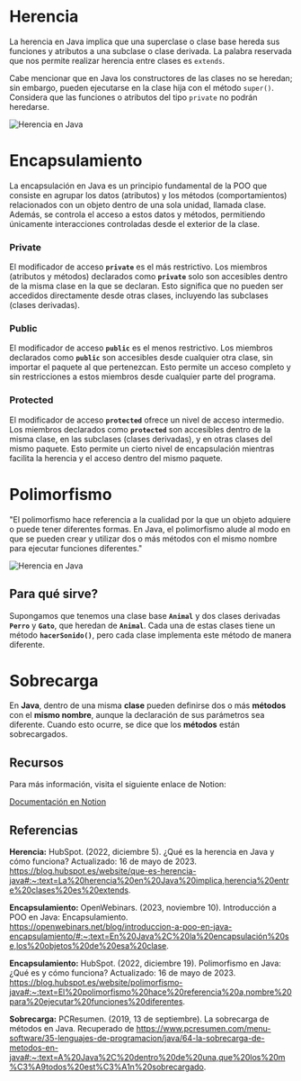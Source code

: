 <h1>Herencia</h1>

<p>La herencia en Java implica que una superclase o clase base hereda sus funciones y atributos a una subclase o clase derivada. La palabra reservada que nos permite realizar herencia entre clases es <code>extends</code>.</p>

<p>Cabe mencionar que en Java los constructores de las clases no se heredan; sin embargo, pueden ejecutarse en la clase hija con el método <code>super()</code>. Considera que las funciones o atributos del tipo <code>private</code> no podrán heredarse.</p>

<img src="https://halved-octave-804.notion.site/image/https%3A%2F%2Fprod-files-secure.s3.us-west-2.amazonaws.com%2F3cb150ba-d23d-4291-a63d-d5329545e1db%2F7dd9f46d-1c4a-4227-9a15-fb7854b2070b%2FUntitled.png?table=block&id=7ac8ca2e-dfd2-4731-8670-66939a5afa67&spaceId=3cb150ba-d23d-4291-a63d-d5329545e1db&width=860&userId=&cache=v2" alt="Herencia en Java">


<h1>Encapsulamiento</h1>

<p>La encapsulación en Java es un principio fundamental de la POO que consiste en agrupar los datos (atributos) y los métodos (comportamientos) relacionados con un objeto dentro de una sola unidad, llamada clase. Además, se controla el acceso a estos datos y métodos, permitiendo únicamente interacciones controladas desde el exterior de la clase.</p>

<h3><strong>Private</strong></h3>

<p>El modificador de acceso <strong><code>private</code></strong> es el más restrictivo. Los miembros (atributos y métodos) declarados como <strong><code>private</code></strong> solo son accesibles dentro de la misma clase en la que se declaran. Esto significa que no pueden ser accedidos directamente desde otras clases, incluyendo las subclases (clases derivadas).</p>

<h3><strong>Public</strong></h3>

<p>El modificador de acceso <strong><code>public</code></strong> es el menos restrictivo. Los miembros declarados como <strong><code>public</code></strong> son accesibles desde cualquier otra clase, sin importar el paquete al que pertenezcan. Esto permite un acceso completo y sin restricciones a estos miembros desde cualquier parte del programa.</p>

<h3><strong>Protected</strong></h3>

<p>El modificador de acceso <strong><code>protected</code></strong> ofrece un nivel de acceso intermedio. Los miembros declarados como <strong><code>protected</code></strong> son accesibles dentro de la misma clase, en las subclases (clases derivadas), y en otras clases del mismo paquete. Esto permite un cierto nivel de encapsulación mientras facilita la herencia y el acceso dentro del mismo paquete.</p>


<h1>Polimorfismo</h1>

<p>"El polimorfismo hace referencia a la cualidad por la que un objeto adquiere o puede tener diferentes formas. En Java, el polimorfismo alude al modo en que se pueden crear y utilizar dos o más métodos con el mismo nombre para ejecutar funciones diferentes."</p>

<img src="https://halved-octave-804.notion.site/image/https%3A%2F%2Fprod-files-secure.s3.us-west-2.amazonaws.com%2F3cb150ba-d23d-4291-a63d-d5329545e1db%2Fe175cd82-129f-4cf5-8ff4-69ef85579042%2FUntitled.png?table=block&id=c2e4166f-0d46-4d79-8593-7991f73e8294&spaceId=3cb150ba-d23d-4291-a63d-d5329545e1db&width=580&userId=&cache=v2" alt="Herencia en Java">

<h2>Para qué sirve?</h2>

<p>Supongamos que tenemos una clase base <strong><code>Animal</code></strong> y dos clases derivadas <strong><code>Perro</code></strong> y <strong><code>Gato</code></strong>, que heredan de <strong><code>Animal</code></strong>. Cada una de estas clases tiene un método <strong><code>hacerSonido()</code></strong>, pero cada clase implementa este método de manera diferente.</p>


<h1>Sobrecarga</h1>

<p>En <strong>Java</strong>, dentro de una misma <strong>clase</strong> pueden definirse dos o más <strong>métodos</strong> con el <strong>mismo nombre</strong>, aunque la declaración de sus parámetros sea diferente. Cuando esto ocurre, se dice que los <strong>métodos</strong> están sobrecargados.</p>



<h2>Recursos</h2>

<p>Para más información, visita el siguiente enlace de Notion:</p>
<a href="https://halved-octave-804.notion.site/8242a91b628a4456807ff893546d76a6">Documentación en Notion</a>

<h2>Referencias</h2>

<p><strong>Herencia:</strong> HubSpot. (2022, diciembre 5). ¿Qué es la herencia en Java y cómo funciona? Actualizado: 16 de mayo de 2023. <a href="https://blog.hubspot.es/website/que-es-herencia-java#:~:text=La%20herencia%20en%20Java%20implica,herencia%20entre%20clases%20es%20extends">https://blog.hubspot.es/website/que-es-herencia-java#:~:text=La%20herencia%20en%20Java%20implica,herencia%20entre%20clases%20es%20extends</a>.</p>

<p><strong>Encapsulamiento:</strong> OpenWebinars. (2023, noviembre 10). Introducción a POO en Java: Encapsulamiento. <a href="https://openwebinars.net/blog/introduccion-a-poo-en-java-encapsulamiento/#:~:text=En%20Java%2C%20la%20encapsulación%20se,los%20objetos%20de%20esa%20clase">https://openwebinars.net/blog/introduccion-a-poo-en-java-encapsulamiento/#:~:text=En%20Java%2C%20la%20encapsulación%20se,los%20objetos%20de%20esa%20clase</a>.</p>

<p><strong>Encapsulamiento:</strong> HubSpot. (2022, diciembre 19). Polimorfismo en Java: ¿Qué es y cómo funciona? Actualizado: 16 de mayo de 2023. <a href="https://blog.hubspot.es/website/polimorfismo-java#:~:text=El%20polimorfismo%20hace%20referencia%20a,nombre%20para%20ejecutar%20funciones%20diferentes">https://blog.hubspot.es/website/polimorfismo-java#:~:text=El%20polimorfismo%20hace%20referencia%20a,nombre%20para%20ejecutar%20funciones%20diferentes</a>.</p>

<p><strong>Sobrecarga:</strong> PCResumen. (2019, 13 de septiembre). La sobrecarga de métodos en Java. Recuperado de <a href="https://www.pcresumen.com/menu-software/35-lenguajes-de-programacion/java/64-la-sobrecarga-de-metodos-en-java#:~:text=A%20Java%2C%20dentro%20de%20una,que%20los%20m%C3%A9todos%20est%C3%A1n%20sobrecargado">https://www.pcresumen.com/menu-software/35-lenguajes-de-programacion/java/64-la-sobrecarga-de-metodos-en-java#:~:text=A%20Java%2C%20dentro%20de%20una,que%20los%20m%C3%A9todos%20est%C3%A1n%20sobrecargado</a>.</p>